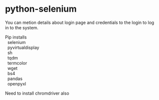 # python-selenium

<p>You can metion details about login page and credentials to the login to log in to the system.</p>

Pip installs <br>
 &nbsp;&nbsp;selenium<br>
 &nbsp;&nbsp;pyvirtualdisplay<br>
 &nbsp;&nbsp;sh<br>
 &nbsp;&nbsp;tqdm<br>
 &nbsp;&nbsp;termcolor<br>
 &nbsp;&nbsp;wget<br>
 &nbsp;&nbsp;bs4<br>
 &nbsp;&nbsp;pandas<br>
 &nbsp;&nbsp;openpyxl<br>

Need to install chromdriver also
